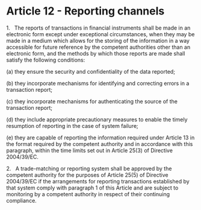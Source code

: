 # Article 12 - Reporting channels


1.   The reports of transactions in financial instruments shall be made in an electronic form except under exceptional circumstances, when they may be made in a medium which allows for the storing of the information in a way accessible for future reference by the competent authorities other than an electronic form, and the methods by which those reports are made shall satisfy the following conditions:

(a) they ensure the security and confidentiality of the data reported;

(b) they incorporate mechanisms for identifying and correcting errors in a transaction report;

(c) they incorporate mechanisms for authenticating the source of the transaction report;

(d) they include appropriate precautionary measures to enable the timely resumption of reporting in the case of system failure;

(e) they are capable of reporting the information required under Article 13 in the format required by the competent authority and in accordance with this paragraph, within the time limits set out in Article 25(3) of Directive 2004/39/EC.

2.   A trade-matching or reporting system shall be approved by the competent authority for the purposes of Article 25(5) of Directive 2004/39/EC if the arrangements for reporting transactions established by that system comply with paragraph 1 of this Article and are subject to monitoring by a competent authority in respect of their continuing compliance.
